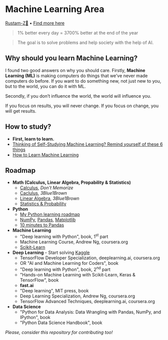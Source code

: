 # Machine Learning Area

[Rustam-Z🚀](https://t.me/rz_zokirov) • [Find more here](https://t.me/rz_zokirov_ml)

> 1% better every day = 3700% better at the end of the year

> The goal is to solve problems and help society with the help of AI. 

## Why should you learn Machine Learning?
I found two good answers on why you should care. Firstly, **Machine Learning (ML)** is making computers do things that we’ve never made computers do before. If you want to do something new, not just new to you, but to the world, you can do it with ML.

Secondly, if you don’t influence the world, the world will influence you.

If you focus on results, you will never change. 
If you focus on change, you will get results.

## How to study? 
- **First, learn to learn.**
- [Thinking of Self-Studying Machine Learning? Remind yourself of these 6 things](https://towardsdatascience.com/thinking-of-self-studying-machine-learning-remind-yourself-of-these-6-things-b55a5f2b6c7d)
- [How to Learn Machine Learning](https://elitedatascience.com/learn-machine-learning)

## Roadmap
- **Math (Calculus, Linear Algebra, Propability & Statistics)** 
  - [Calculus](https://www.youtube.com/playlist?list=PLmdFyQYShrjd4Qn42rcBeFvF6Qs-b6e-L), *Don't Memorize*
  - [Caclulus](https://youtube.com/playlist?list=PLZHQObOWTQDMsr9K-rj53DwVRMYO3t5Yr), *3Blue1Brown*
  - [Linear Algebra](https://youtube.com/playlist?list=PLZHQObOWTQDPD3MizzM2xVFitgF8hE_ab), *3Blue1Brown*
  - [Statistics & Probability](https://www.khanacademy.org/math/statistics-probability)
- **Python**  
    - [My Python learning roadmap](https://github.com/Rustam-Z/learning-area#1-start-learning-python)
    - [NumPy](https://www.w3schools.com/python/numpy/default.asp), [Pandas](https://www.w3schools.com/python/pandas/default.asp), [Matplotlib](https://www.w3schools.com/python/matplotlib_intro.asp) 
    - [10 minutes to Pandas](https://pandas.pydata.org/pandas-docs/stable/user_guide/10min.html)
- **Machine Learning**
    - "Deep learning with Python", book, 1<sup>st</sup>  part
    - Machine Learning Course, Andrew Ng, coursera.org
    - [Scikit-Learn](https://inria.github.io/scikit-learn-mooc/)
- **Deep Learning** - Start solving [Kaggle](https://github.com/Rustam-Z/kaggle-problem-solving)
    - TensorFlow Developer Specialization, deeplearning.ai, coursera.org
    - OR "AI and Machine Learning for Coders", book
    - "Deep learning with Python", book, 2<sup>nd</sup> part
    - "Hands-on Machine Learning with Scikit-Learn, Keras & TensorFlow", book
    - **fast.ai**
    - "Deep learning", MIT press, book
    - Deep Learning Specialization, Andrew Ng, coursera.org
    - TensorFlow Advanced Techniques, deeplearning.ai, coursera.org
- **Data Science**
    - "Python for Data Analysis: Data Wrangling with Pandas, NumPy, and IPython", book
    - "Python Data Science Handbook", book

*Please, consider this repository for contributing too!* 

<!-- 
## Path to FAANG! 
First, need to gain basic knowledge in Data Science and Machine learning:
    - Follow my roadmap (ML, DL, DS, TF (Hands-on))
    - Course, practice, books
    - Kaggle

Then, move to FAANG preperation (#algorithms, #systems_design and #behavior):
    - Cracking the coding interview, LeetCode
    - https://github.com/jwasham/coding-interview-university

    - Nodir's advice https://t.me/rz_zokirov_swe/285
    - Smns advice https://t.me/FaangInterviewChannel/58

    - https://t.me/faang_materials
    - https://t.me/FaangInterviewChannel


Хорошая мастер программа и стажировка по нужной теме + хорошая подготовка может принести офер джуниора в амазон.
-->